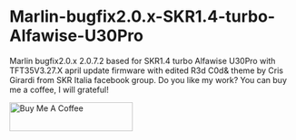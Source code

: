 # Marlin-bugfix2.0.x-SKR1.4-turbo-Alfawise-U30Pro
Marlin bugfix2.0.x 2.0.7.2 based for SKR1.4 turbo Alfawise U30Pro with TFT35V3.27.X april update firmware with edited R3d C0d& theme by Cris Girardi from SKR Italia facebook group. Do you like my work? You can buy me a coffee, I will grateful!

<a href="https://www.paypal.me/BsCmOD" target="_blank"><img src="https://cdn.buymeacoffee.com/buttons/default-orange.png" alt="Buy Me A Coffee" style="height: 51px !important;width: 217px !important;" ></a>
